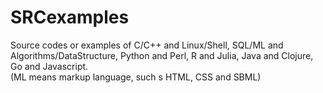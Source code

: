 # SRCexamples
Source codes or  examples of C/C++ and Linux/Shell,  SQL/ML and Algorithms/DataStructure, Python and Perl, R and Julia, Java and Clojure, Go and Javascript.     
(ML means markup language, such s HTML, CSS and SBML)
